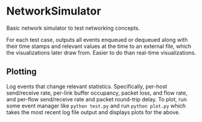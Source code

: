 # NetworkSimulator

Basic network simulator to test networking concepts.

For each test case, outputs all events enqueued or dequeued along with their time stamps and relevant values at the time to an external file, which the visualizations later draw from. Easier to do than real-time visualizations.

## Plotting
Log events that change relevant statistics. Specifically, per-host send/receive rate, per-link buffer occupancy, packet loss, and flow rate, and per-flow send/receive rate and packet round-trip delay. To plot, run some event manager like `python test.py` and run `python plot.py` which takes the most recent log file output and displays plots for the above.
